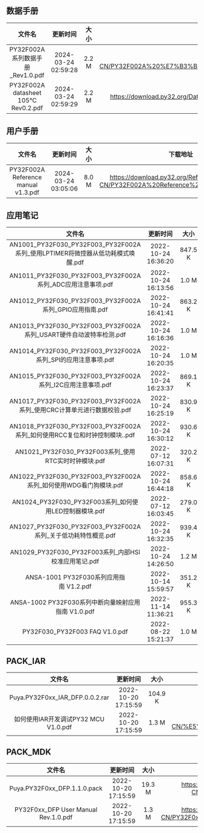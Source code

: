 ## 数据手册
| 文件名 | 更新时间 | 大小 | 下载地址 |
| :----: | :----: | :----: | :----: |
| PY32F002A 系列数据手册_Rev1.0.pdf | 2024-03-24 02:59:28 | 2.2 M | <https://download.py32.org/Datasheet/zh-CN/PY32F002A%20%E7%B3%BB%E5%88%97%E6%95%B0%E6%8D%AE%E6%89%8B%E5%86%8C_Rev1.0.pdf> |
| PY32F002A datasheet 105℃ Rev0.2.pdf | 2024-03-24 02:59:29 | 2.2 M | <https://download.py32.org/Datasheet/zh-CN/PY32F002A%20datasheet%20105%E2%84%83%20Rev0.2.pdf> |
## 用户手册
| 文件名 | 更新时间 | 大小 | 下载地址 |
| :----: | :----: | :----: | :----: |
| PY32F002A Reference manual v1.3.pdf | 2024-03-24 03:05:06 | 8.0 M | <https://download.py32.org/ReferenceManual/zh-CN/PY32F002A%20Reference%20manual%20v1.3.pdf> |
## 应用笔记
| 文件名 | 更新时间 | 大小 | 下载地址 |
| :----: | :----: | :----: | :----: |
| AN1001_PY32F030_PY32F003_PY32F002A系列_使用LPTIMER将微控器从低功耗模式唤醒.pdf | 2022-10-24 16:36:20 | 847.5 K | <https://download.py32.org/ApplicationNote/zh-CN/AN1001_PY32F030_PY32F003_PY32F002A%E7%B3%BB%E5%88%97_%E4%BD%BF%E7%94%A8LPTIMER%E5%B0%86%E5%BE%AE%E6%8E%A7%E5%99%A8%E4%BB%8E%E4%BD%8E%E5%8A%9F%E8%80%97%E6%A8%A1%E5%BC%8F%E5%94%A4%E9%86%92.pdf> |
| AN1011_PY32F030_PY32F003_PY32F002A系列_ADC应用注意事项.pdf | 2022-10-24 16:13:56 | 1.0 M | <https://download.py32.org/ApplicationNote/zh-CN/AN1011_PY32F030_PY32F003_PY32F002A%E7%B3%BB%E5%88%97_ADC%E5%BA%94%E7%94%A8%E6%B3%A8%E6%84%8F%E4%BA%8B%E9%A1%B9.pdf> |
| AN1012_PY32F030_PY32F003_PY32F002A系列_GPIO应用指南.pdf | 2022-10-24 16:41:41 | 863.2 K | <https://download.py32.org/ApplicationNote/zh-CN/AN1012_PY32F030_PY32F003_PY32F002A%E7%B3%BB%E5%88%97_GPIO%E5%BA%94%E7%94%A8%E6%8C%87%E5%8D%97.pdf> |
| AN1013_PY32F030_PY32F003_PY32F002A系列_USART硬件自动波特率检测.pdf | 2022-10-24 16:16:36 | 1.0 M | <https://download.py32.org/ApplicationNote/zh-CN/AN1013_PY32F030_PY32F003_PY32F002A%E7%B3%BB%E5%88%97_USART%E7%A1%AC%E4%BB%B6%E8%87%AA%E5%8A%A8%E6%B3%A2%E7%89%B9%E7%8E%87%E6%A3%80%E6%B5%8B.pdf> |
| AN1014_PY32F030_PY32F003_PY32F002A系列_SPI的应用注意事项.pdf | 2022-10-24 16:20:35 | 1.0 M | <https://download.py32.org/ApplicationNote/zh-CN/AN1014_PY32F030_PY32F003_PY32F002A%E7%B3%BB%E5%88%97_SPI%E7%9A%84%E5%BA%94%E7%94%A8%E6%B3%A8%E6%84%8F%E4%BA%8B%E9%A1%B9.pdf> |
| AN1015_PY32F030_PY32F003_PY32F002A系列_I2C应用注意事项.pdf | 2022-10-24 16:23:37 | 869.1 K | <https://download.py32.org/ApplicationNote/zh-CN/AN1015_PY32F030_PY32F003_PY32F002A%E7%B3%BB%E5%88%97_I2C%E5%BA%94%E7%94%A8%E6%B3%A8%E6%84%8F%E4%BA%8B%E9%A1%B9.pdf> |
| AN1017_PY32F030_PY32F003_PY32F002A系列_使用CRC计算单元进行数据校验.pdf | 2022-10-24 16:25:19 | 830.9 K | <https://download.py32.org/ApplicationNote/zh-CN/AN1017_PY32F030_PY32F003_PY32F002A%E7%B3%BB%E5%88%97_%E4%BD%BF%E7%94%A8CRC%E8%AE%A1%E7%AE%97%E5%8D%95%E5%85%83%E8%BF%9B%E8%A1%8C%E6%95%B0%E6%8D%AE%E6%A0%A1%E9%AA%8C.pdf> |
| AN1018_PY32F030_PY32F003_PY32F002A系列_如何使用RCC复位和时钟控制模块..pdf | 2022-10-24 16:30:12 | 930.6 K | <https://download.py32.org/ApplicationNote/zh-CN/AN1018_PY32F030_PY32F003_PY32F002A%E7%B3%BB%E5%88%97_%E5%A6%82%E4%BD%95%E4%BD%BF%E7%94%A8RCC%E5%A4%8D%E4%BD%8D%E5%92%8C%E6%97%B6%E9%92%9F%E6%8E%A7%E5%88%B6%E6%A8%A1%E5%9D%97..pdf> |
| AN1021_PY32F030_PY32F003系列_使用RTC实时时钟模块.pdf | 2022-07-12 16:07:31 | 320.2 K | <https://download.py32.org/ApplicationNote/zh-CN/AN1021_PY32F030_PY32F003%E7%B3%BB%E5%88%97_%E4%BD%BF%E7%94%A8RTC%E5%AE%9E%E6%97%B6%E6%97%B6%E9%92%9F%E6%A8%A1%E5%9D%97.pdf> |
| AN1022_PY32F030_PY32F003_PY32F002A系列_如何使用WDG看门狗模块.pdf | 2022-10-24 16:44:18 | 858.6 K | <https://download.py32.org/ApplicationNote/zh-CN/AN1022_PY32F030_PY32F003_PY32F002A%E7%B3%BB%E5%88%97_%E5%A6%82%E4%BD%95%E4%BD%BF%E7%94%A8WDG%E7%9C%8B%E9%97%A8%E7%8B%97%E6%A8%A1%E5%9D%97.pdf> |
| AN1024_PY32F030_PY32F003系列_如何使用LED控制器模块.pdf | 2022-07-12 16:03:45 | 279.0 K | <https://download.py32.org/ApplicationNote/zh-CN/AN1024_PY32F030_PY32F003%E7%B3%BB%E5%88%97_%E5%A6%82%E4%BD%95%E4%BD%BF%E7%94%A8LED%E6%8E%A7%E5%88%B6%E5%99%A8%E6%A8%A1%E5%9D%97.pdf> |
| AN1027_PY32F030_PY32F003_PY32F002A系列_关于低功耗特性概览.pdf | 2022-10-24 16:32:35 | 939.4 K | <https://download.py32.org/ApplicationNote/zh-CN/AN1027_PY32F030_PY32F003_PY32F002A%E7%B3%BB%E5%88%97_%E5%85%B3%E4%BA%8E%E4%BD%8E%E5%8A%9F%E8%80%97%E7%89%B9%E6%80%A7%E6%A6%82%E8%A7%88.pdf> |
| AN1029_PY32F030_PY32F003系列_内部HSI校准应用笔记.pdf | 2022-10-24 14:26:50 | 1.2 M | <https://download.py32.org/ApplicationNote/zh-CN/AN1029_PY32F030_PY32F003%E7%B3%BB%E5%88%97_%E5%86%85%E9%83%A8HSI%E6%A0%A1%E5%87%86%E5%BA%94%E7%94%A8%E7%AC%94%E8%AE%B0.pdf> |
| ANSA-1001 PY32F030系列应用指南 V1.2.pdf | 2022-10-14 15:59:57 | 351.2 K | <https://download.py32.org/ApplicationNote/zh-CN/ANSA-1001%20PY32F030%E7%B3%BB%E5%88%97%E5%BA%94%E7%94%A8%E6%8C%87%E5%8D%97%C2%A0V1.2.pdf> |
| ANSA-1002 PY32F030系列中断向量映射应用指南 V1.0.pdf | 2022-11-14 11:36:21 | 955.3 K | <https://download.py32.org/ApplicationNote/zh-CN/ANSA-1002%20PY32F030%E7%B3%BB%E5%88%97%E4%B8%AD%E6%96%AD%E5%90%91%E9%87%8F%E6%98%A0%E5%B0%84%E5%BA%94%E7%94%A8%E6%8C%87%E5%8D%97%C2%A0V1.0.pdf> |
| PY32F030_PY32F003 FAQ V1.0.pdf | 2022-08-22 15:21:37 | 1.0 M | <https://download.py32.org/ApplicationNote/zh-CN/PY32F030_PY32F003%20FAQ%20V1.0.pdf> |
## PACK_IAR
| 文件名 | 更新时间 | 大小 | 下载地址 |
| :----: | :----: | :----: | :----: |
| Puya.PY32F0xx_IAR_DFP.0.0.2.rar | 2022-10-20 17:15:59 | 104.9 K | <https://download.py32.org/PACK_IAR/zh-CN/Puya.PY32F0xx_IAR_DFP.0.0.2.rar> |
| 如何使用IAR开发调试PY32 MCU V1.0.pdf | 2022-10-20 17:15:59 | 1.3 M | <https://download.py32.org/PACK_IAR/zh-CN/%E5%A6%82%E4%BD%95%E4%BD%BF%E7%94%A8IAR%E5%BC%80%E5%8F%91%E8%B0%83%E8%AF%95PY32%20MCU%20V1.0.pdf> |
## PACK_MDK
| 文件名 | 更新时间 | 大小 | 下载地址 |
| :----: | :----: | :----: | :----: |
| Puya.PY32F0xx_DFP.1.1.0.pack | 2022-10-20 17:15:59 | 19.3 M | <https://download.py32.org/PACK_MDK/zh-CN/Puya.PY32F0xx_DFP.1.1.0.pack> |
| PY32F0xx_DFP User Manual Rev.1.0.pdf | 2022-10-20 17:15:59 | 1.3 M | <https://download.py32.org/PACK_MDK/zh-CN/PY32F0xx_DFP%20User%20Manual%20Rev.1.0.pdf> |
